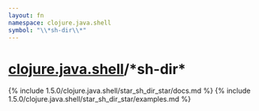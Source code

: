 ```yaml
---
layout: fn
namespace: clojure.java.shell
symbol: "\\*sh-dir\\*"
---
```


# [clojure.java.shell](../)/\*sh-dir\*

{% include 1.5.0/clojure.java.shell/star_sh_dir_star/docs.md %}
{% include 1.5.0/clojure.java.shell/star_sh_dir_star/examples.md %}

